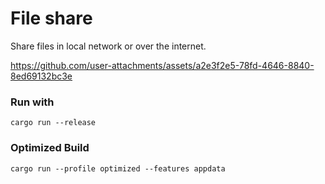 # File share
Share files in local network or over the internet. 

https://github.com/user-attachments/assets/a2e3f2e5-78fd-4646-8840-8ed69132bc3e

### Run with
```
cargo run --release
```

### Optimized Build
```
cargo run --profile optimized --features appdata
```
